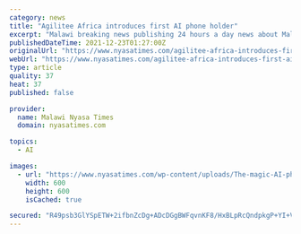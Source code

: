 ```yaml
---
category: news
title: "Agilitee Africa introduces first AI phone holder"
excerpt: "Malawi breaking news publishing 24 hours a day news about Malawi, Malawi Business, Malawi Tourism, Malawi Politics, Malawi News"
publishedDateTime: 2021-12-23T01:27:00Z
originalUrl: "https://www.nyasatimes.com/agilitee-africa-introduces-first-ai-phone-holder/"
webUrl: "https://www.nyasatimes.com/agilitee-africa-introduces-first-ai-phone-holder/"
type: article
quality: 37
heat: 37
published: false

provider:
  name: Malawi Nyasa Times
  domain: nyasatimes.com

topics:
  - AI

images:
  - url: "https://www.nyasatimes.com/wp-content/uploads/The-magic-AI-phone-holder-600x600.jpeg"
    width: 600
    height: 600
    isCached: true

secured: "R49psb3GlYSpETW+2ifbnZcDg+ADcDGgBWFqvnKF8/HxBLpRcQndpkgP+YI+VOFAyvJJ4lJN34dYgs+HpJ3Ab+CA0cW4Ki4Ubv8p776SZA1LfuwNIkfWPVGcMJ8PyCxRz8lkZgjDuPH1GctEQ0FFXLUXKNYQ6+u3yCGRQ0BVnEuWCn1v9t/vl3JSE80wQ+974HsSgLfvzTCgktc6q3G+Jj3jF+WTobe3oRdnOGGMIFW2Od1rxx58opYZVXVAgjwfNjrBdV4suEJmdjrTBu4bvfsoPbP03tOH9v2/KIQo4eN0X2LXQ/7Skw9KRAcHACId9D3iAYeJjRQJRjxUMsgMg+7Rsh+ggev+Ve+yunOxPa8=;2ms3L/LwvPDkIHF3PEpk2w=="
---
```



